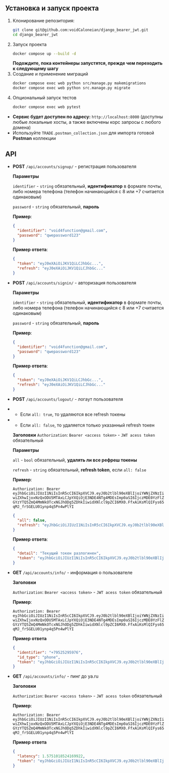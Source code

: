 ## Установка и запуск проекта
1. Клонирование репозитория: 
   ```bash
   git clone git@github.com:voidCaloneian/django_bearer_jwt.git
   cd django_bearer_jwt
   ```
2. Запуск проекта
   ```bash
   docker compose up --build -d 
   ```
   **Подождите, пока контейнеры запустятся, прежде чем переходить к следующему шагу**
3. Создание и применение миграций
   ```bash
   docker compose exec web python src/manage.py makemigrations
   docker compose exec web python src.manage.py migrate
   ```
4. Опциональный запуск тестов
   ```bash
   docker compose exec web pytest
   ```

- **Сервис будет доступен по адресу:** ```http://localhost:8000``` (доступны любые локальные хосты, а также включены корс запросы с любого домена)
- Используйте ```TRADE.postman_collection.json``` для импорта готовой **Postman** коллекции

## API

- **POST** ```/api/accounts/signup/``` - регистрация пользователя
  
  **Параметры**
  
  ```identifier``` - ```string``` обязательный, **идентификатор** в формате почты, либо номера телефона (телефон начинающийся с 8 или +7 считается одинаковым)

  ```password``` - ```string``` обязательный, **пароль**
  
  **Пример**:
  
  ```json
  {
	"identifier": "void4function@gmail.com", 
    "password": "qwepassword123"
  }
  ```

  **Пример ответа**:
  ```json
  {
    "token": "eyJ0eXAiOiJKV1QiLCJhbGc...",
    "refresh": "eyJ0eXAiOiJKV1QiLCJhbGc..."
  }
  ```

- **POST** ```/api/accounts/signin/``` - авторизация пользователя
  
  **Параметры**
  
  ```identifier``` - ```string``` обязательный, **идентификатор** в формате почты, либо номера телефона (телефон начинающийся с 8 или +7 считается одинаковым)

  ```password``` - ```string``` обязательный, **пароль**
  
  **Пример**:
  ```json
  {
	"identifier": "void4function@gmail.com", 
    "password": "qwepassword123"
  }
  ```
  **Пример ответа**:
  ```json
  {
    "token": "eyJ0eXAiOiJKV1QiLCJhbGc...",
    "refresh": "eyJ0eXAiOiJKV1QiLCJhbGc..."
  }
  ```

- **POST** ```/api/accounts/logout/``` - логаут пользователя
- - Если ```all: true```, то удаляются все refresh токены
- - Если ```all: false```, то удаляется только указанный refresh токен
  
  **Заголовки**
  ```Authorization```: ```Bearer <access token>``` - ```JWT acess token``` обязательный 

  **Параметры**
  
  ```all``` - ```bool``` обязательный, **удалять ли все рефреш токены**

  ```refresh``` - ```string``` обязательный, **refresh token**, если ```all: false``` 
  
  **Пример**:
  
  ```Authorization: Bearer eyJhbGciOiJIUzI1NiIsInR5cCI6IkpXVCJ9.eyJ0b2tlbl90eXBlIjoiYWNjZXNzIiwiZXhwIjoxNzQxODU5MTAxLCJpYXQiOjE3NDE4NTg4MDEsImp0aSI6IjczMDE0YzFlZGYzYTQ5ZmQ4MmNkOTcxNGJhODg5ZDhkIiwidXNlcl9pZCI6MX0.FfxAiKsMlQIFys65qMJ_frSGELU01ynp4q5Pn4wPlYI```
  ```json
  {
	"all": false,
    "refresh": "eyJhbGciOiJIUzI1NiIsInR5cCI6IkpXVCJ9.eyJ0b2tlbl90eXBlIjoicmVmcmVzaCIsImV4cCI6MTc0MTk0NTIwMSwiaWF0IjoxNzQxODU4ODAxLCJqdGkiOiI5NTIyOWNkOTI0NGU0ODc5OGIyMTA5OTZlNGEwODNkMyIsInVzZXJfaWQiOjF9.RldsMGrZR8GB8_TjM7BupRf2Pb6TWbHEyTwb-ur_x7I"
  }
  ```
  **Пример ответа**:
  
  ```json
  {
    "detail": "Текущий токен разлогинен",
    "token": "eyJhbGciOiJIUzI1NiIsInR5cCI6IkpXVCJ9.eyJ0b2tlbl90eXBlIjoiYWNjZXNzIiwiZXhwIjoxNzQxODU5MTIyLCJpYXQiOjE3NDE4NTg4MjIsImp0aSI6IjNhOTZmMGNkNjkzNDQzNzY4NTdkYjRhZTdiMGEwNjhiIiwidXNlcl9pZCI6MX0.7fMMYyqFDRvMQ4DUW8Bja1jvBB6wNrw7c7xYJl3opYI"
  }
  ```
- **GET** ```/api/accounts/info/``` - информация о пользователе
  
  **Заголовки**
  
  ```Authorization```: ```Bearer <access token>``` - ```JWT acess token``` обязательный

  **Пример**:
  
  ```Authorization: Bearer eyJhbGciOiJIUzI1NiIsInR5cCI6IkpXVCJ9.eyJ0b2tlbl90eXBlIjoiYWNjZXNzIiwiZXhwIjoxNzQxODU5MTAxLCJpYXQiOjE3NDE4NTg4MDEsImp0aSI6IjczMDE0YzFlZGYzYTQ5ZmQ4MmNkOTcxNGJhODg5ZDhkIiwidXNlcl9pZCI6MX0.FfxAiKsMlQIFys65qMJ_frSGELU01ynp4q5Pn4wPlYI```

  **Пример ответа**
  
  ```json
  {
    "identifier": "+79525295976",
    "id_type": "phone",
    "token": "eyJhbGciOiJIUzI1NiIsInR5cCI6IkpXVCJ9.eyJ0b2tlbl90eXBlIjoiYWNjZXNzIiwiZXhwIjoxNzQxODU5MzE4LCJpYXQiOjE3NDE4NTkwMTgsImp0aSI6IjViZDgxNzNhYWRkZjQ3NGU4NDc1NGNhZDkwMTY1ODE0IiwidXNlcl9pZCI6MX0.0r5hlrDsp6GLqENo_knI1R9JikyIM-RAnzVBDyRFUbw"
  }
  ```

- **GET** ```/api/accounts/info/``` - пинг до ya.ru
  
  **Заголовки**
  
  ```Authorization```: ```Bearer <access token>``` - ```JWT acess token``` обязательный 

  **Пример**:
  
  ```Authorization: Bearer eyJhbGciOiJIUzI1NiIsInR5cCI6IkpXVCJ9.eyJ0b2tlbl90eXBlIjoiYWNjZXNzIiwiZXhwIjoxNzQxODU5MTAxLCJpYXQiOjE3NDE4NTg4MDEsImp0aSI6IjczMDE0YzFlZGYzYTQ5ZmQ4MmNkOTcxNGJhODg5ZDhkIiwidXNlcl9pZCI6MX0.FfxAiKsMlQIFys65qMJ_frSGELU01ynp4q5Pn4wPlYI```

  **Пример ответа**
  
  ```json
  {
    "latency": 1.5751018524169922,
    "token": "eyJhbGciOiJIUzI1NiIsInR5cCI6IkpXVCJ9.eyJ0b2tlbl90eXBlIjoiYWNjZXNzIiwiZXhwIjoxNzQxODU3NzM1LCJpYXQiOjE3NDE4NTc0MzUsImp0aSI6IjBjMjI2MzM3YTFiNTQ4ZWY4NzlhMjU3NTIwZTkyZjQyIiwidXNlcl9pZCI6MX0.acQilqISTNaMESs0E2GlHLqgePg8xKTY-6u_BU1IMyA"
  }
  ```
